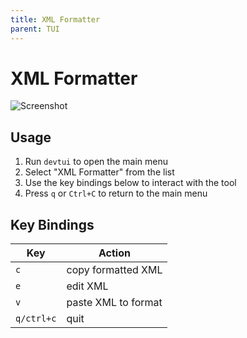 ```yaml
---
title: XML Formatter
parent: TUI
---
```


# XML Formatter

![Screenshot](/assets/img/tui/xml.png)

## Usage

1. Run `devtui` to open the main menu
2. Select "XML Formatter" from the list
3. Use the key bindings below to interact with the tool
4. Press `q` or `Ctrl+C` to return to the main menu

## Key Bindings

| Key | Action |
|-----|--------|
| `c` | copy formatted XML |
| `e` | edit XML |
| `v` | paste XML to format |
| `q/ctrl+c` | quit |



